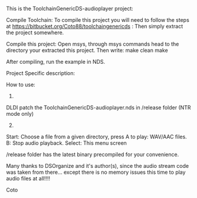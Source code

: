 This is the ToolchainGenericDS-audioplayer project:

Compile Toolchain: To compile this project you will need to follow the steps at https://bitbucket.org/Coto88/toolchaingenericds : Then simply extract the project somewhere.

Compile this project: Open msys, through msys commands head to the directory your extracted this project. Then write: make clean make

After compiling, run the example in NDS.

Project Specific description: 

How to use:

1)
DLDI patch the ToolchainGenericDS-audioplayer.nds in /release folder (NTR mode only)

2)
Start: Choose a file from a given directory, press A to play: WAV/AAC files.
B: Stop audio playback.
Select: This menu screen

/release folder has the latest binary precompiled for your convenience.


Many thanks to DSOrganize and it's author(s), since the audio stream code was taken from there... except there is no memory issues this time to play audio files at all!!!!

Coto
